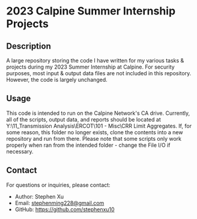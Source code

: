 # 2023 Calpine Summer Internship Projects

## Description

A large repository storing the code I have written for my various tasks & projects during my 2023 Summer Internship at Calpine. For security purposes, most input & output data
files are not included in this repository. However, the code is largely unchanged.

## Usage

This code is intended to run on the Calpine Network's CA drive. Currently, all of the scripts, output data, and reports should be located at 
Y:\11_Transmission Analysis\ERCOT\101 - Misc\CRR Limit Aggregates. If, for some reason, this folder no longer exists, clone the contents into
a new repository and run from there. Please note that some scripts only work properly when ran from the intended folder - change the File I/O 
if necessary.

## Contact

For questions or inquiries, please contact:

- Author: Stephen Xu
- Email: stephenming228@gmail.com
- GitHub: https://github.com/stephenxu10
